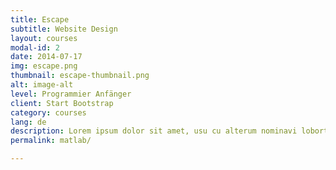 ```yaml
---
title: Escape
subtitle: Website Design
layout: courses
modal-id: 2
date: 2014-07-17
img: escape.png
thumbnail: escape-thumbnail.png
alt: image-alt
level: Programmier Anfänger
client: Start Bootstrap
category: courses
lang: de
description: Lorem ipsum dolor sit amet, usu cu alterum nominavi lobortis. At duo novum diceret. Tantas apeirian vix et, usu sanctus postulant inciderint ut, populo diceret necessitatibus in vim. Cu eum dicam feugiat noluisse.
permalink: matlab/

---
```

